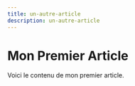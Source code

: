 ```yaml
---
title: un-autre-article
description: un-autre-article
---
```

# Mon Premier Article
Voici le contenu de mon premier article.
